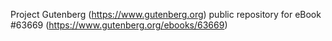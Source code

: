 Project Gutenberg (https://www.gutenberg.org) public repository for eBook #63669 (https://www.gutenberg.org/ebooks/63669)
